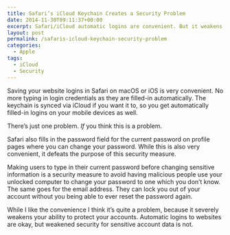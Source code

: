 ```yaml
---
title: Safari’s iCloud Keychain Creates a Security Problem
date: 2014-11-30T09:11:37+00:00
excerpt: Safari/iCloud automatic logins are convenient. But it weakens website account security by letting others easily change your sensitive account information.
layout: post
permalink: /safaris-icloud-keychain-security-problem
categories:
  - Apple
tags:
  - iCloud
  - Security
---
```

Saving your website logins in Safari on macOS or iOS is very convenient. No more typing in login credentials as they are filled-in automatically. The keychain is synced via iCloud if you want it to, so you get automatically filled-in logins on your mobile devices as well.

There’s just one problem. _If_ you think this is a problem.

Safari also fills in the password field for the current password on profile pages where you can change your password. While this is also very convenient, it defeats the purpose of this security measure.

Making users to type in their current password before changing sensitive information is a security measure to avoid having malicious people use your unlocked computer to change your password to one which you don’t know. The same goes for the email address. They can lock you out of your account without you being able to ever reset the password again.

While I like the convenience I think it’s quite a problem, because it severely weakens your ability to protect your accounts. Automatic logins to websites are okay, but weakened security for sensitive account data is not.